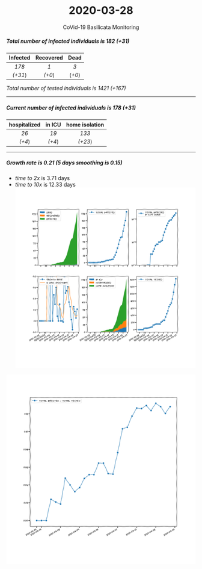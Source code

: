 <div align='center'>

# 2020-03-28
CoVid-19 Basilicata Monitoring
</div>

##### Total number of infected individuals is 182 (+31)
Infected | Recovered | Dead
:---: | :---: | :---:
*178* | *1* | *3*
*(+31*) | *(+0*) | (*+0*)

*Total number of tested individuals is 1421 (+167)*
***
##### Current number of infected individuals is 178 (+31)
hospitalized | in ICU | home isolation
:---: | :---: | :---:
*26* |*19* |*133*
*(+4*) |*(+4*) |*(+23*)
***
##### Growth rate is 0.21 (5 days smoothing is 0.15)
- *time to 2x* is 3.71 days
- *time to 10x* is 12.33 days
![stats][stats]

![infected_normalized][infected_normalized]

[stats]: stats_Basilicata.png
[infected_normalized]: infected_normalized_Basilicata.png
